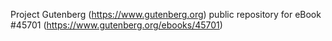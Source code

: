 Project Gutenberg (https://www.gutenberg.org) public repository for
eBook #45701 (https://www.gutenberg.org/ebooks/45701)
